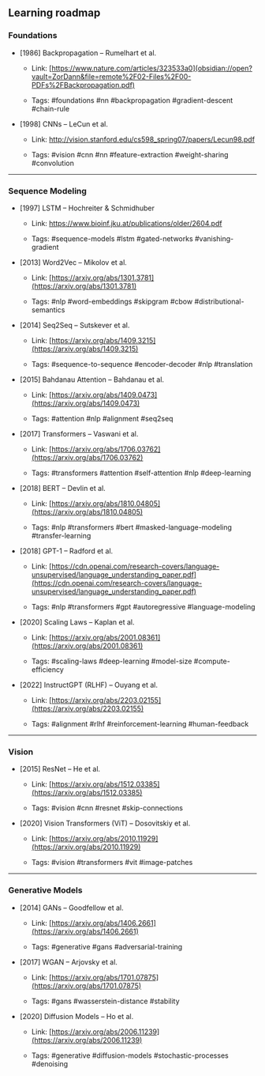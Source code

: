 ## Learning roadmap

### Foundations

- [1986] Backpropagation – Rumelhart et al.
    
    - Link: [https://www.nature.com/articles/323533a0](obsidian://open?vault=ZorDann&file=remote%2F02-Files%2F00-PDFs%2FBackpropagation.pdf)
        
    - Tags: #foundations #nn #backpropagation #gradient-descent #chain-rule
        
- [1998] CNNs – LeCun et al.
    
    - Link: http://vision.stanford.edu/cs598_spring07/papers/Lecun98.pdf
        
    - Tags: #vision #cnn #nn #feature-extraction #weight-sharing #convolution
        

---

### Sequence Modeling

- [1997] LSTM – Hochreiter & Schmidhuber
    
    - Link: https://www.bioinf.jku.at/publications/older/2604.pdf
        
    - Tags: #sequence-models #lstm #gated-networks #vanishing-gradient
        
- [2013] Word2Vec – Mikolov et al.
    
    - Link: [https://arxiv.org/abs/1301.3781](https://arxiv.org/abs/1301.3781)
        
    - Tags: #nlp #word-embeddings #skipgram #cbow #distributional-semantics
        
- [2014] Seq2Seq – Sutskever et al.
    
    - Link: [https://arxiv.org/abs/1409.3215](https://arxiv.org/abs/1409.3215)
        
    - Tags: #sequence-to-sequence #encoder-decoder #nlp #translation
        
- [2015] Bahdanau Attention – Bahdanau et al.
    
    - Link: [https://arxiv.org/abs/1409.0473](https://arxiv.org/abs/1409.0473)
        
    - Tags: #attention #nlp #alignment #seq2seq
        
- [2017] Transformers – Vaswani et al.
    
    - Link: [https://arxiv.org/abs/1706.03762](https://arxiv.org/abs/1706.03762)
        
    - Tags: #transformers #attention #self-attention #nlp #deep-learning
        
- [2018] BERT – Devlin et al.
    
    - Link: [https://arxiv.org/abs/1810.04805](https://arxiv.org/abs/1810.04805)
        
    - Tags: #nlp #transformers #bert #masked-language-modeling #transfer-learning
        
- [2018] GPT-1 – Radford et al.
    
    - Link: [https://cdn.openai.com/research-covers/language-unsupervised/language_understanding_paper.pdf](https://cdn.openai.com/research-covers/language-unsupervised/language_understanding_paper.pdf)
        
    - Tags: #nlp #transformers #gpt #autoregressive #language-modeling
        
- [2020] Scaling Laws – Kaplan et al.
    
    - Link: [https://arxiv.org/abs/2001.08361](https://arxiv.org/abs/2001.08361)
        
    - Tags: #scaling-laws #deep-learning #model-size #compute-efficiency
        
- [2022] InstructGPT (RLHF) – Ouyang et al.
    
    - Link: [https://arxiv.org/abs/2203.02155](https://arxiv.org/abs/2203.02155)
        
    - Tags: #alignment #rlhf #reinforcement-learning #human-feedback
        

---

### Vision

- [2015] ResNet – He et al.
    
    - Link: [https://arxiv.org/abs/1512.03385](https://arxiv.org/abs/1512.03385)
        
    - Tags: #vision #cnn #resnet #skip-connections
        
- [2020] Vision Transformers (ViT) – Dosovitskiy et al.
    
    - Link: [https://arxiv.org/abs/2010.11929](https://arxiv.org/abs/2010.11929)
        
    - Tags: #vision #transformers #vit #image-patches
        

---

### Generative Models

- [2014] GANs – Goodfellow et al.
    
    - Link: [https://arxiv.org/abs/1406.2661](https://arxiv.org/abs/1406.2661)
        
    - Tags: #generative #gans #adversarial-training
        
- [2017] WGAN – Arjovsky et al.
    
    - Link: [https://arxiv.org/abs/1701.07875](https://arxiv.org/abs/1701.07875)
        
    - Tags: #gans #wasserstein-distance #stability
        
- [2020] Diffusion Models – Ho et al.
    
    - Link: [https://arxiv.org/abs/2006.11239](https://arxiv.org/abs/2006.11239)
        
    - Tags: #generative #diffusion-models #stochastic-processes #denoising